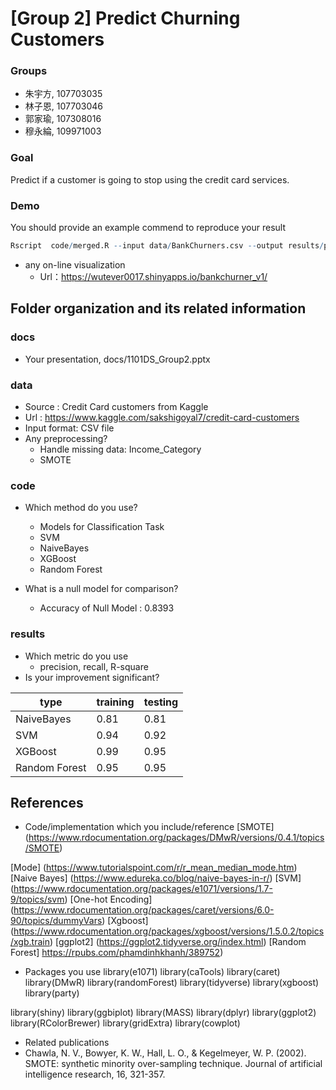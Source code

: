 # [Group 2] Predict Churning Customers

### Groups
* 朱宇方, 107703035
* 林子恩, 107703046 
* 郭家瑜, 107308016
* 穆永綸, 109971003

### Goal
Predict if a customer is going to stop using the credit card services.

### Demo 
You should provide an example commend to reproduce your result
```R
Rscript  code/merged.R --input data/BankChurners.csv --output results/performance.csv

```
* any on-line visualization
  * Url：https://wutever0017.shinyapps.io/bankchurner_v1/
## Folder organization and its related information

### docs
* Your presentation, docs/1101DS_Group2.pptx

### data

* Source : Credit Card customers from Kaggle
* Url : https://www.kaggle.com/sakshigoyal7/credit-card-customers
* Input format: CSV file
* Any preprocessing?
  * Handle missing data: Income_Category
  * SMOTE

### code

* Which method do you use?
  * Models for Classification Task
  * SVM
  * NaiveBayes
  * XGBoost
  * Random Forest
  
* What is a null model for comparison?
  * Accuracy of Null Model : 0.8393

### results

* Which metric do you use 
  * precision, recall, R-square
* Is your improvement significant?

| type | training | testing |
| --------- | -------- | -------- |
| NaiveBayes | 0.81 | 0.81 
| SVM | 0.94 | 0.92 
| XGBoost | 0.99 | 0.95
| Random Forest | 0.95 | 0.95


## References
* Code/implementation which you include/reference 
[SMOTE] (https://www.rdocumentation.org/packages/DMwR/versions/0.4.1/topics/SMOTE)

[Mode] (https://www.tutorialspoint.com/r/r_mean_median_mode.htm)
[Naive Bayes] (https://www.edureka.co/blog/naive-bayes-in-r/)
[SVM] (https://www.rdocumentation.org/packages/e1071/versions/1.7-9/topics/svm)
[One-hot Encoding] (https://www.rdocumentation.org/packages/caret/versions/6.0-90/topics/dummyVars)
[Xgboost] (https://www.rdocumentation.org/packages/xgboost/versions/1.5.0.2/topics/xgb.train)
[ggplot2] (https://ggplot2.tidyverse.org/index.html)
[Random Forest] https://rpubs.com/phamdinhkhanh/389752)

* Packages you use
library(e1071)
library(caTools)
library(caret)
library(DMwR)
library(randomForest)
library(tidyverse)
library(xgboost)
library(party)

library(shiny)
library(ggbiplot)
library(MASS)
library(dplyr)
library(ggplot2)
library(RColorBrewer)
library(gridExtra)
library(cowplot)

* Related publications
* Chawla, N. V., Bowyer, K. W., Hall, L. O., & Kegelmeyer, W. P. (2002). SMOTE: synthetic minority over-sampling technique. Journal of artificial intelligence research, 16, 321-357.
